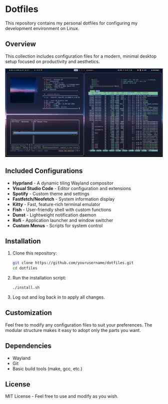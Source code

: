 # Dotfiles

This repository contains my personal dotfiles for configuring my development environment on Linux.

## Overview

This collection includes configuration files for a modern, minimal desktop setup focused on productivity and aesthetics.

![Demo Screenshot](demo.png)

## Included Configurations

- **Hyprland** - A dynamic tiling Wayland compositor
- **Visual Studio Code** - Editor configuration and extensions
- **Spotify** - Custom theme and settings
- **Fastfetch/Neofetch** - System information display
- **Kitty** - Fast, feature-rich terminal emulator
- **Fish** - User-friendly shell with custom functions
- **Dunst** - Lightweight notification daemon
- **Rofi** - Application launcher and window switcher
- **Custom Menus** - Scripts for system control

## Installation

1. Clone this repository:
   ```bash
   git clone https://github.com/yourusername/dotfiles.git
   cd dotfiles
   ```

2. Run the installation script:
   ```bash
   ./install.sh
   ```

3. Log out and log back in to apply all changes.

## Customization

Feel free to modify any configuration files to suit your preferences. The modular structure makes it easy to adopt only the parts you want.

## Dependencies

- Wayland
- Git
- Basic build tools (make, gcc, etc.)

## License

MIT License - Feel free to use and modify as you wish.
